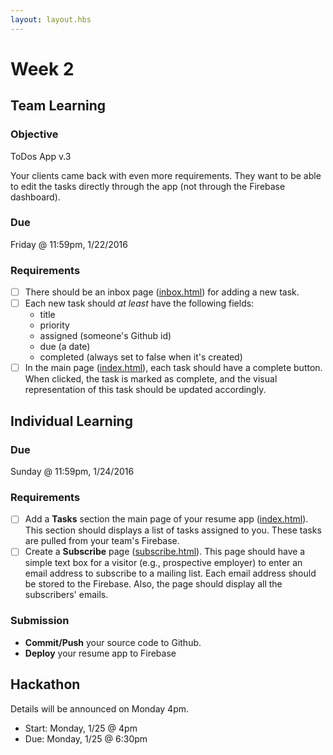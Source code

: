 ```yaml
---
layout: layout.hbs
---
```


# Week 2

## Team Learning

### Objective

ToDos App v.3

Your clients came back with even more requirements. They want to be able
to edit the tasks directly through the app (not through the Firebase dashboard).

### Due

Friday @ 11:59pm, 1/22/2016

### Requirements

* [ ] There should be an inbox page ([inbox.html](/apps/todos/inbox.html)) for adding a
new task.
* [ ] Each new task should _at least_ have the following fields:
  - title
  - priority
  - assigned (someone's Github id)
  - due (a date)
  - completed (always set to false when it's created)
* [ ] In the main page ([index.html](/apps.todos/index.html)), each task should have a complete button. When clicked,
the task is marked as complete, and the visual representation of this task should be updated
accordingly.

## Individual Learning

### Due

Sunday @ 11:59pm, 1/24/2016

### Requirements

* [ ] Add a __Tasks__ section the main page of your resume app ([index.html](/apps/resume/index_new.html)).
This section should displays a list of tasks assigned to you. These tasks are pulled from your team's Firebase.
* [ ] Create a __Subscribe__ page ([subscribe.html](/apps/resume/subscribe.html)).
This page should have a simple text box for a visitor (e.g., prospective employer)
to enter an email  address to subscribe to a mailing list. Each email address should
be stored to the Firebase. Also, the page should display all the subscribers' emails.

### Submission

* __Commit/Push__ your source code to Github.
* __Deploy__ your resume app to Firebase

## Hackathon

Details will be announced on Monday 4pm.

* Start: Monday, 1/25 @ 4pm
* Due: Monday, 1/25 @ 6:30pm
